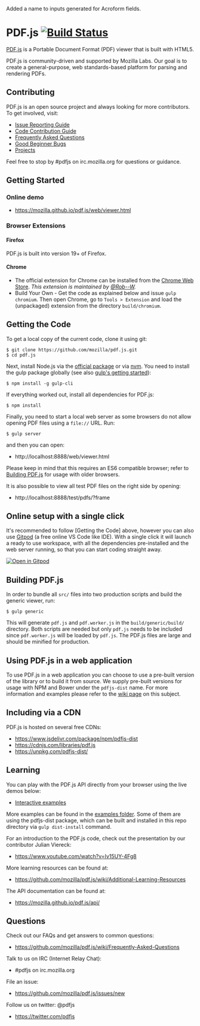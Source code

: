 Added a name to inputs generated for Acroform fields.

# PDF.js [![Build Status](https://travis-ci.org/mozilla/pdf.js.svg?branch=master)](https://travis-ci.org/mozilla/pdf.js)

[PDF.js](https://mozilla.github.io/pdf.js/) is a Portable Document Format (PDF) viewer that is built with HTML5.

PDF.js is community-driven and supported by Mozilla Labs. Our goal is to
create a general-purpose, web standards-based platform for parsing and
rendering PDFs.

## Contributing

PDF.js is an open source project and always looking for more contributors. To
get involved, visit:

+ [Issue Reporting Guide](https://github.com/mozilla/pdf.js/blob/master/.github/CONTRIBUTING.md)
+ [Code Contribution Guide](https://github.com/mozilla/pdf.js/wiki/Contributing)
+ [Frequently Asked Questions](https://github.com/mozilla/pdf.js/wiki/Frequently-Asked-Questions)
+ [Good Beginner Bugs](https://github.com/mozilla/pdf.js/issues?direction=desc&labels=5-good-beginner-bug&page=1&sort=created&state=open)
+ [Projects](https://github.com/mozilla/pdf.js/projects)

Feel free to stop by #pdfjs on irc.mozilla.org for questions or guidance.

## Getting Started

### Online demo

+ https://mozilla.github.io/pdf.js/web/viewer.html

### Browser Extensions

#### Firefox

PDF.js is built into version 19+ of Firefox.

#### Chrome

+ The official extension for Chrome can be installed from the [Chrome Web Store](https://chrome.google.com/webstore/detail/pdf-viewer/oemmndcbldboiebfnladdacbdfmadadm).
*This extension is maintained by [@Rob--W](https://github.com/Rob--W).*
+ Build Your Own - Get the code as explained below and issue `gulp chromium`. Then open
Chrome, go to `Tools > Extension` and load the (unpackaged) extension from the
directory `build/chromium`.

## Getting the Code

To get a local copy of the current code, clone it using git:

    $ git clone https://github.com/mozilla/pdf.js.git
    $ cd pdf.js

Next, install Node.js via the [official package](https://nodejs.org) or via
[nvm](https://github.com/creationix/nvm). You need to install the gulp package
globally (see also [gulp's getting started](https://github.com/gulpjs/gulp/blob/master/docs/getting-started.md#getting-started)):

    $ npm install -g gulp-cli

If everything worked out, install all dependencies for PDF.js:

    $ npm install

Finally, you need to start a local web server as some browsers do not allow opening
PDF files using a `file://` URL. Run:

    $ gulp server

and then you can open:

+ http://localhost:8888/web/viewer.html

Please keep in mind that this requires an ES6 compatible browser; refer to [Building PDF.js](https://github.com/mozilla/pdf.js/blob/master/README.md#building-pdfjs) for usage with older browsers.

It is also possible to view all test PDF files on the right side by opening:

+ http://localhost:8888/test/pdfs/?frame

## Online setup with a single click

It's recommended to follow [Getting the Code] above, however you can also use [Gitpod](https://gitpod.io) (a free online VS Code like IDE). With a single click it will launch a ready to use workspace, with all the dependencies pre-installed and the web server running, so that you can start coding straight away.

[![Open in Gitpod](https://gitpod.io/button/open-in-gitpod.svg)](https://gitpod.io/#https://github.com/mozilla/pdf.js)

## Building PDF.js

In order to bundle all `src/` files into two production scripts and build the generic
viewer, run:

    $ gulp generic

This will generate `pdf.js` and `pdf.worker.js` in the `build/generic/build/` directory.
Both scripts are needed but only `pdf.js` needs to be included since `pdf.worker.js` will
be loaded by `pdf.js`. The PDF.js files are large and should be minified for production.

## Using PDF.js in a web application

To use PDF.js in a web application you can choose to use a pre-built version of the library
or to build it from source. We supply pre-built versions for usage with NPM and Bower under
the `pdfjs-dist` name. For more information and examples please refer to the
[wiki page](https://github.com/mozilla/pdf.js/wiki/Setup-pdf.js-in-a-website) on this subject.

## Including via a CDN

PDF.js is hosted on several free CDNs:
 - https://www.jsdelivr.com/package/npm/pdfjs-dist
 - https://cdnjs.com/libraries/pdf.js
 - https://unpkg.com/pdfjs-dist/

## Learning

You can play with the PDF.js API directly from your browser using the live demos below:

+ [Interactive examples](https://mozilla.github.io/pdf.js/examples/index.html#interactive-examples)

More examples can be found in the [examples folder](https://github.com/mozilla/pdf.js/tree/master/examples/). Some of them are using the pdfjs-dist package, which can be built and installed in this repo directory via `gulp dist-install` command.

For an introduction to the PDF.js code, check out the presentation by our
contributor Julian Viereck:

+ https://www.youtube.com/watch?v=Iv15UY-4Fg8

More learning resources can be found at:

+ https://github.com/mozilla/pdf.js/wiki/Additional-Learning-Resources

The API documentation can be found at:

+ https://mozilla.github.io/pdf.js/api/

## Questions

Check out our FAQs and get answers to common questions:

+ https://github.com/mozilla/pdf.js/wiki/Frequently-Asked-Questions

Talk to us on IRC (Internet Relay Chat):

+ #pdfjs on irc.mozilla.org

File an issue:

+ https://github.com/mozilla/pdf.js/issues/new

Follow us on twitter: @pdfjs

+ https://twitter.com/pdfjs
